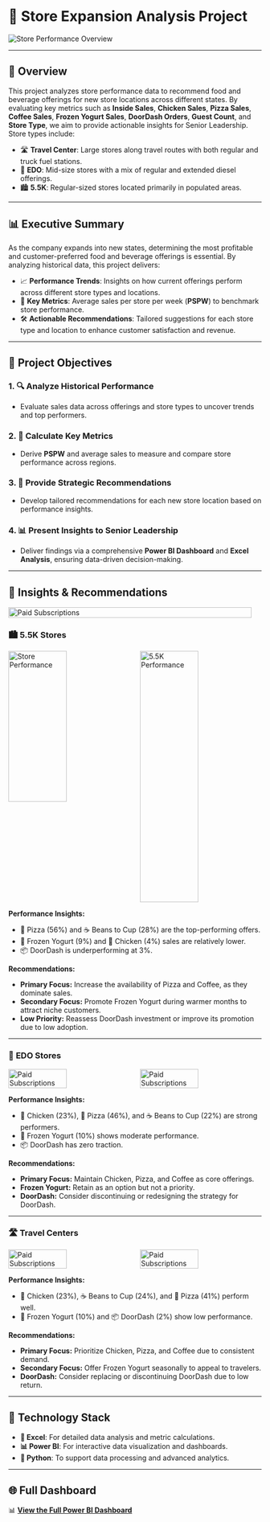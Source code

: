 # 🏬 **Store Expansion Analysis Project**  
![Store Performance Overview](https://github.com/Gkkumar2/Food-Beverage-Store-Expand-Analysis/blob/main/screen%20shots/dsh.png)  

---

## 📄 **Overview**  
This project analyzes store performance data to recommend food and beverage offerings for new store locations across different states. By evaluating key metrics such as **Inside Sales**, **Chicken Sales**, **Pizza Sales**, **Coffee Sales**, **Frozen Yogurt Sales**, **DoorDash Orders**, **Guest Count**, and **Store Type**, we aim to provide actionable insights for Senior Leadership. Store types include:
- 🛣️ **Travel Center**: Large stores along travel routes with both regular and truck fuel stations.
- 🚚 **EDO**: Mid-size stores with a mix of regular and extended diesel offerings.
- 🏙️ **5.5K**: Regular-sized stores located primarily in populated areas.

---

## 📊 **Executive Summary**  
As the company expands into new states, determining the most profitable and customer-preferred food and beverage offerings is essential. By analyzing historical data, this project delivers:
- 📈 **Performance Trends**: Insights on how current offerings perform across different store types and locations.
- 🔑 **Key Metrics**: Average sales per store per week (**PSPW**) to benchmark store performance.
- 🛠️ **Actionable Recommendations**: Tailored suggestions for each store type and location to enhance customer satisfaction and revenue.

---

## 🎯 **Project Objectives**

### 1. **🔍 Analyze Historical Performance**  
   - Evaluate sales data across offerings and store types to uncover trends and top performers.

### 2. **📏 Calculate Key Metrics**  
   - Derive **PSPW** and average sales to measure and compare store performance across regions.

### 3. **📢 Provide Strategic Recommendations**  
   - Develop tailored recommendations for each new store location based on performance insights.

### 4. **📊 Present Insights to Senior Leadership**  
   - Deliver findings via a comprehensive **Power BI Dashboard** and **Excel Analysis**, ensuring data-driven decision-making.

---

## 📜 **Insights & Recommendations**  

<div style="display: flex; justify-content: space-between;">
    <img src="https://github.com/Gkkumar2/Food-Beverage-Store-Expand-Analysis/blob/main/screen%20shots/sales.png" alt="Paid Subscriptions" style="width: 98%;">
</div>

### 🏙️ **5.5K Stores**  
<div style="display: flex; justify-content: space-between;">
    <img src="https://github.com/Gkkumar2/Food-Beverage-Store-Expand-Analysis/blob/main/screen%20shots/store.png" alt="Store Performance" style="width: 48%; height: 300px; object-fit: cover;">
    <img src="https://github.com/Gkkumar2/Food-Beverage-Store-Expand-Analysis/blob/main/screen%20shots/avg%205.5k.png" alt="5.5K Performance" style="width: 48%; height: 500px; object-fit: cover;">
</div>


**Performance Insights:**  
- 🍕 Pizza (56%) and ☕ Beans to Cup (28%) are the top-performing offers.  
- 🍦 Frozen Yogurt (9%) and 🍗 Chicken (4%) sales are relatively lower.  
- 📦 DoorDash is underperforming at 3%.  

**Recommendations:**  
- **Primary Focus:** Increase the availability of Pizza and Coffee, as they dominate sales.  
- **Secondary Focus:** Promote Frozen Yogurt during warmer months to attract niche customers.  
- **Low Priority:** Reassess DoorDash investment or improve its promotion due to low adoption.

---

### 🚚 **EDO Stores**  
<div style="display: flex; justify-content: space-between;">
    <img src="https://github.com/Gkkumar2/Food-Beverage-Store-Expand-Analysis/blob/main/screen%20shots/store.png" alt="Paid Subscriptions" style="width: 48%;">
    <img src="https://github.com/Gkkumar2/Food-Beverage-Store-Expand-Analysis/blob/main/screen%20shots/avg%20EDO.png" alt="Paid Subscriptions" style="width: 48%;">
</div>

**Performance Insights:**  
- 🍗 Chicken (23%), 🍕 Pizza (46%), and ☕ Beans to Cup (22%) are strong performers.  
- 🍦 Frozen Yogurt (10%) shows moderate performance.  
- 📦 DoorDash has zero traction.  

**Recommendations:**  
- **Primary Focus:** Maintain Chicken, Pizza, and Coffee as core offerings.  
- **Frozen Yogurt:** Retain as an option but not a priority.  
- **DoorDash:** Consider discontinuing or redesigning the strategy for DoorDash.

---

### 🛣️ **Travel Centers**  
<div style="display: flex; justify-content: space-between;">
    <img src="https://github.com/Gkkumar2/Food-Beverage-Store-Expand-Analysis/blob/main/screen%20shots/store.png" alt="Paid Subscriptions" style="width: 48%;">
    <img src="https://github.com/Gkkumar2/Food-Beverage-Store-Expand-Analysis/blob/main/screen%20shots/travel.png" alt="Paid Subscriptions" style="width: 48%;">
</div>

**Performance Insights:**  
- 🍗 Chicken (23%), ☕ Beans to Cup (24%), and 🍕 Pizza (41%) perform well.  
- 🍦 Frozen Yogurt (10%) and 📦 DoorDash (2%) show low performance.  

**Recommendations:**  
- **Primary Focus:** Prioritize Chicken, Pizza, and Coffee due to consistent demand.  
- **Secondary Focus:** Offer Frozen Yogurt seasonally to appeal to travelers.  
- **DoorDash:** Consider replacing or discontinuing DoorDash due to low return.

---

## 🚀 **Technology Stack**
- **🧮 Excel**: For detailed data analysis and metric calculations.
- **📊 Power BI**: For interactive data visualization and dashboards.
- **🐍 Python**: To support data processing and advanced analytics.

---
## 🌐 **Full Dashboard**  
📊 **[View the Full Power BI Dashboard](https://app.powerbi.com/links/585ETb949U?ctid=b0abd1ed-4966-4274-9f19-59dd663e81f5&pbi_source=linkShare&bookmarkGuid=9c725a2e-a97c-46eb-a0a8-2bb50eee0d27)**  


